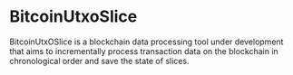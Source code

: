 # BitcoinUtxoSlice
BitcoinUtxOSlice is a blockchain data processing tool under development that aims to incrementally process transaction data on the blockchain in chronological order and save the state of slices.
